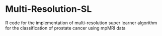 # Multi-Resolution-SL
R code for the implementation of multi-resolution super learner algorithm for the classification of prostate cancer using mpMRI data
